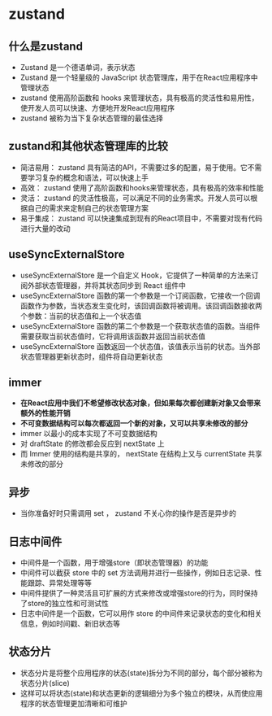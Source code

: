 # zustand
## 什么是zustand 
- Zustand 是一个德语单词，表示状态
- Zustand 是一个轻量级的 JavaScript 状态管理库，用于在React应用程序中管理状态
- zustand 使用高阶函数和 hooks 来管理状态，具有极高的灵活性和易用性，使开发人员可以快速、方便地开发React应用程序
- zustand 被称为当下复杂状态管理的最佳选择

## zustand和其他状态管理库的比较
- 简洁易用： zustand 具有简洁的API，不需要过多的配置，易于使用。它不需要学习复杂的概念和语法，可以快速上手
- 高效： zustand 使用了高阶函数和hooks来管理状态，具有极高的效率和性能
- 灵活： zustand 的灵活性极高，可以满足不同的业务需求。开发人员可以根据自己的需求来定制自己的状态管理方案
- 易于集成： zustand 可以快速集成到现有的React项目中，不需要对现有代码进行大量的改动
## useSyncExternalStore
- useSyncExternalStore 是一个自定义 Hook，它提供了一种简单的方法来订阅外部状态管理器，并将其状态同步到 React 组件中
- useSyncExternalStore 函数的第一个参数是一个订阅函数，它接收一个回调函数作为参数，当状态发生变化时，该回调函数将被调用。该回调函数接收两个参数：当前的状态值和上一个状态值
- useSyncExternalStore 函数的第二个参数是一个获取状态值的函数。当组件需要获取当前状态值时，它将调用该函数并返回当前状态值
- useSyncExternalStore 函数返回一个状态值，该值表示当前的状态。当外部状态管理器更新状态时，组件将自动更新状态

## immer
- **在React应用中我们不希望修改状态对象，但如果每次都创建新对象又会带来额外的性能开销**
- **不可变数据结构可以每次都返回一个新的对象，又可以共享未修改的部分**
- immer 以最小的成本实现了不可变数据结构
- 对 draftState 的修改都会反应到 nextState 上
- 而 Immer 使用的结构是共享的， nextState 在结构上又与 currentState 共享未修改的部分

## 异步
- 当你准备好时只需调用 set ， zustand 不关心你的操作是否是异步的
## 日志中间件
- 中间件是一个函数，用于增强store（即状态管理器）的功能
- 中间件可以截获 store 中的 set 方法调用并进行一些操作，例如日志记录、性能跟踪、异常处理等等
- 中间件提供了一种灵活且可扩展的方式来修改或增强store的行为，同时保持了store的独立性和可测试性
- 日志中间件是一个函数，它可以用作 store 的中间件来记录状态的变化和相关信息，例如时间戳、新旧状态等
## 状态分片
- 状态分片是将整个应用程序的状态(state)拆分为不同的部分，每个部分被称为状态分片(slice)
- 这样可以将状态(state)和状态更新的逻辑细分为多个独立的模块，从而使应用程序的状态管理更加清晰和可维护